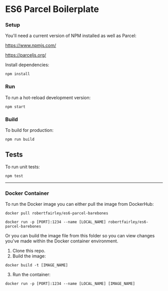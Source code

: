 # ES6 Parcel Boilerplate

### Setup

You'll need a current version of NPM installed as well as Parcel:

https://www.npmjs.com/

https://parceljs.org/

Install dependencies:

```shell
npm install
```

### Run

To run a hot-reload development version:

```shell
npm start
```

### Build

To build for production:

```shell
npm run build
```

## Tests

To run unit tests:

```shell
npm test
```

---

### Docker Container

To run the Docker image you can either pull the image from DockerHub:
```shell
docker pull robertfairley/es6-parcel-barebones

docker run -p [PORT]:1234 --name [LOCAL_NAME] robertfairley/es6-parcel-barebones
```

Or you can build the image file from this folder so you can view changes you've made
within the Docker container environment.

1. Clone this repo.
2. Build the image:
```shell
docker build -t [IMAGE_NAME]
```
3. Run the container:
```shell
docker run -p [PORT]:1234 --name [LOCAL_NAME] [IMAGE_NAME]
```

